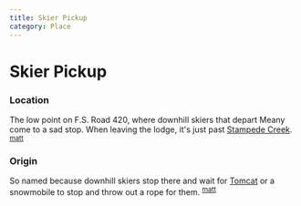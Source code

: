 ```yaml
---
title: Skier Pickup
category: Place
---
```

# Skier Pickup
### Location

The low point on F.S. Road 420, where downhill skiers that depart Meany come to a sad stop. When leaving the lodge, it's just past [Stampede Creek](/Area/Stampede-Creek). <sup>[matt][]</sup>

### Origin

So named because downhill skiers stop there and wait for [Tomcat](/Machine/Tomcat) or a snowmobile to stop and throw out a rope for them. <sup>[matt][]</sup>

[matt]: Matt-Simerson